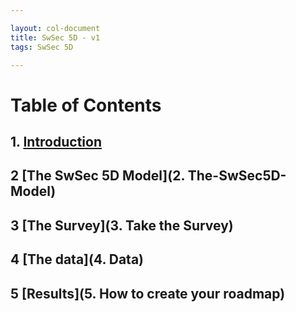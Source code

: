 ```yaml
---

layout: col-document
title: SwSec 5D - v1
tags: SwSec 5D 

---
```


# Table of Contents

## 1. [Introduction](1-Introduction/)

## 2 [The SwSec 5D Model](2. The-SwSec5D-Model)

## 3 [The Survey](3. Take the Survey)

## 4 [The data](4. Data)

## 5 [Results](5. How to create your roadmap)
